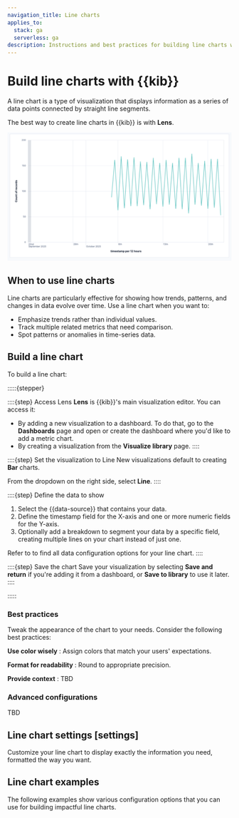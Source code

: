 ```yaml
---
navigation_title: Line charts
applies_to:
  stack: ga
  serverless: ga
description: Instructions and best practices for building line charts with Kibana Lens in Elastic.
---
```


# Build line charts with {{kib}}

A line chart is a type of visualization that displays information as a series of data points connected by straight line segments.

The best way to create line charts in {{kib}} is with **Lens**.

![Line chart](../images/line-chart.png "=30%")

## When to use line charts

Line charts are particularly effective for showing how trends, patterns, and changes in data evolve over time. Use a line chart when you want to:

- Emphasize trends rather than individual values.
- Track multiple related metrics that need comparison.
- Spot patterns or anomalies in time-series data.

## Build a line chart

To build a line chart:

:::::{stepper}

::::{step} Access Lens
**Lens** is {{kib}}'s main visualization editor. You can access it:
- By adding a new visualization to a dashboard. To do that, go to the **Dashboards** page and open or create the dashboard where you'd like to add a metric chart.
- By creating a visualization from the **Visualize library** page.
::::

::::{step} Set the visualization to Line
New visualizations default to creating **Bar** charts. 

From the dropdown on the right side, select **Line**.
::::

::::{step} Define the data to show
1. Select the {{data-source}} that contains your data.
2. Define the timestamp field for the X-axis and one or more numeric fields for the Y-axis.
3. Optionally add a breakdown to segment your data by a specific field, creating multiple lines on your chart instead of just one.

Refer to [](#settings) to find all data configuration options for your line chart.
::::

::::{step} Save the chart
Save your visualization by selecting **Save and return** if you're adding it from a dashboard, or **Save to library** to use it later.
::::

:::::

### Best practices

Tweak the appearance of the chart to your needs. Consider the following best practices:

**Use color wisely**
:   Assign colors that match your users' expectations. 

**Format for readability**
:   Round to appropriate precision. 

**Provide context**
:   TBD


### Advanced configurations

TBD

## Line chart settings [settings]

Customize your line chart to display exactly the information you need, formatted the way you want.

## Line chart examples

The following examples show various configuration options that you can use for building impactful line charts.


